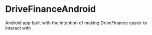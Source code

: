 # DriveFinanceAndroid
Android app built with the intention of making DriveFinance easier to interact with
